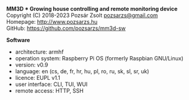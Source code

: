 **MM3D * Growing house controlling and remote monitoring device**  
Copyright (C) 2018-2023 Pozsár Zsolt <pozsarzs@gmail.com>  
Homepage: <http://www.pozsarzs.hu>  
GitHub: <https://github.com/pozsarzs/mm3d-sw>

**Software**

 - architecture:       armhf
 - operation system:   Raspberry Pi OS (formerly Raspbian GNU/Linux)
 - version:            v0.9
 - language:           en (cs, de, fr, hr, hu, pl, ro, ru, sk, sl, sr, uk)
 - licence:            EUPL v1.1
 - user interface:     CLI, TUI, WUI
 - remote access:      HTTP, SSH
